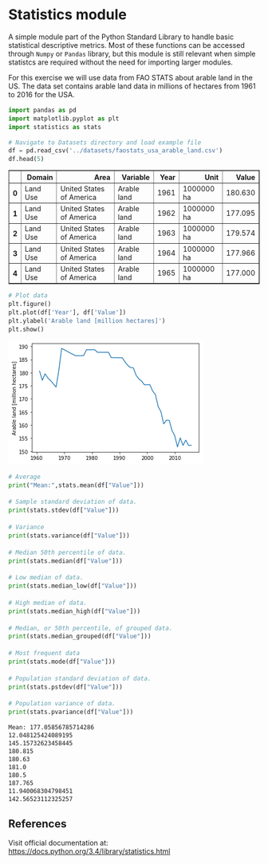 # Statistics module

A simple module part of the Python Standard Library to handle basic statistical descriptive metrics. Most of these functions can be accessed through `Numpy` or `Pandas` library, but this module is still relevant when simple statistcs are required without the need for importing larger modules. 

For this exercise we will use data from FAO STATS about arable land in the US. The data set contains arable land data in millions of hectares from 1961 to 2016 for the USA.



```python
import pandas as pd
import matplotlib.pyplot as plt
import statistics as stats

```


```python
# Navigate to Datasets directory and load example file
df = pd.read_csv('../datasets/faostats_usa_arable_land.csv')
df.head(5)

```




<div>
<style scoped>
    .dataframe tbody tr th:only-of-type {
        vertical-align: middle;
    }

    .dataframe tbody tr th {
        vertical-align: top;
    }

    .dataframe thead th {
        text-align: right;
    }
</style>
<table border="1" class="dataframe">
  <thead>
    <tr style="text-align: right;">
      <th></th>
      <th>Domain</th>
      <th>Area</th>
      <th>Variable</th>
      <th>Year</th>
      <th>Unit</th>
      <th>Value</th>
    </tr>
  </thead>
  <tbody>
    <tr>
      <th>0</th>
      <td>Land Use</td>
      <td>United States of America</td>
      <td>Arable land</td>
      <td>1961</td>
      <td>1000000 ha</td>
      <td>180.630</td>
    </tr>
    <tr>
      <th>1</th>
      <td>Land Use</td>
      <td>United States of America</td>
      <td>Arable land</td>
      <td>1962</td>
      <td>1000000 ha</td>
      <td>177.095</td>
    </tr>
    <tr>
      <th>2</th>
      <td>Land Use</td>
      <td>United States of America</td>
      <td>Arable land</td>
      <td>1963</td>
      <td>1000000 ha</td>
      <td>179.574</td>
    </tr>
    <tr>
      <th>3</th>
      <td>Land Use</td>
      <td>United States of America</td>
      <td>Arable land</td>
      <td>1964</td>
      <td>1000000 ha</td>
      <td>177.966</td>
    </tr>
    <tr>
      <th>4</th>
      <td>Land Use</td>
      <td>United States of America</td>
      <td>Arable land</td>
      <td>1965</td>
      <td>1000000 ha</td>
      <td>177.000</td>
    </tr>
  </tbody>
</table>
</div>




```python
# Plot data
plt.figure()
plt.plot(df['Year'], df['Value'])
plt.ylabel('Arable land [million hectares]')
plt.show()

```


![png](statistics_module_files/statistics_module_3_0.png)



```python
# Average
print("Mean:",stats.mean(df["Value"]))

# Sample standard deviation of data.
print(stats.stdev(df["Value"]))

# Variance
print(stats.variance(df["Value"]))

# Median 50th percentile of data.
print(stats.median(df["Value"]))

# Low median of data.
print(stats.median_low(df["Value"]))

# High median of data.
print(stats.median_high(df["Value"]))

# Median, or 50th percentile, of grouped data.
print(stats.median_grouped(df["Value"]))

# Most frequent data
print(stats.mode(df["Value"]))

# Population standard deviation of data.
print(stats.pstdev(df["Value"]))

# Population variance of data.
print(stats.pvariance(df["Value"]))

```

    Mean: 177.05856785714286
    12.048125424089195
    145.15732623458445
    180.815
    180.63
    181.0
    180.5
    187.765
    11.940068304798451
    142.56523112325257


## References

Visit official documentation at: <https://docs.python.org/3.4/library/statistics.html>
